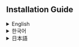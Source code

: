 ## Installation Guide

<details>
<summary>English</summary>

### Download Link

[**Download Shimeji-ee**](https://github.com/kirillocha/alanbecker_shimejiee_exe/archive/refs/heads/main.zip)

### Java Installation

Shimeji requires Java to be installed. You can download Java from the following link: [Java Download](https://www.java.com/en/download/)

### Running the Jar File

After downloading and extracting the zip file, double-click the `Shimeji-ee.jar` file to start the application.

</details>

<details>
<summary>한국어</summary>

### 다운로드 링크

[**Shimeji-ee 다운로드**](https://github.com/kirillocha/alanbecker_shimejiee_exe/archive/refs/heads/main.zip)

### Java 설치

Shimeji는 Java 설치가 필요합니다. 다음 링크에서 Java를 다운로드할 수 있습니다: [Java 다운로드](https://www.java.com/ko/download/)

### Jar 파일 실행

zip 파일을 다운로드하고 압축을 푼 후, `Shimeji-ee.jar` 파일을 더블 클릭하여 애플리케이션을 시작합니다.

</details>

<details>
<summary>日本語</summary>

### ダウンロードリンク

[**Shimeji-ee ダウンロード**](https://github.com/kirillocha/alanbecker_shimejiee_exe/archive/refs/heads/main.zip)

### Javaのインストール

ShimejiはJavaのインストールが必要です。以下のリンクからJavaをダウンロードできます: [Java ダウンロード](https://www.java.com/ja/download/)

### Jarファイルの実行

zipファイルをダウンロードして解凍した後、`Shimeji-ee.jar`ファイルをダブルクリックしてアプリケーションを開始します。

</details>
